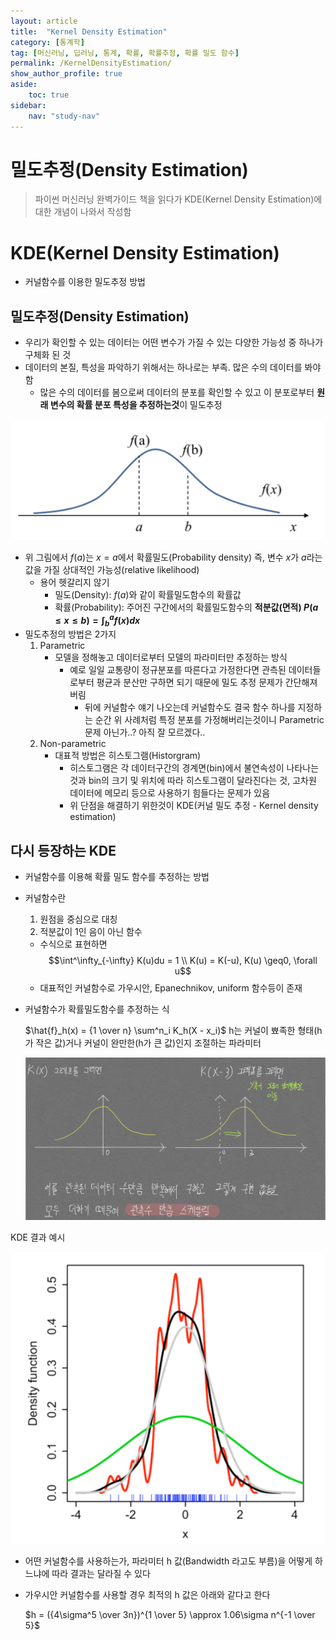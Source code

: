```yaml
---
layout: article
title:  "Kernel Density Estimation"
category: [통계학]
tag: [머신러닝, 딥러닝, 통계, 확률, 확률추정, 확률 밀도 함수]
permalink: /KernelDensityEstimation/
show_author_profile: true
aside:
    toc: true
sidebar:
    nav: "study-nav"
---
```


# 밀도추정(Density Estimation)

> 파이썬 머신러닝 완벽가이드 책을 읽다가 KDE(Kernel Density Estimation)에 대한 개념이 나와서 작성함

# KDE(Kernel Density Estimation)

- 커널함수를 이용한 밀도추정 방법

## 밀도추정(Density Estimation)

- 우리가 확인할 수 있는 데이터는 어떤 변수가 가질 수 있는 다양한 가능성 중 하나가 구체화 된 것
- 데이터의 본질, 특성을 파악하기 위해서는 하나로는 부족. 많은 수의 데이터를 봐야함
    - 많은 수의 데이터를 봄으로써 데이터의 분포를 확인할 수 있고 이 분포로부터 **원래 변수의 확률 분포 특성을 추정하는것**이 밀도추정

![](/images/2022-02-12-01-55-49.png)

- 위 그림에서 $f(a)$는 $x = a$에서 확률밀도(Probability density) 즉, 변수 $x$가 $a$라는 값을 가질 상대적인 가능성(relative likelihood)
    - 용어 헷갈리지 않기 
      - 밀도(Density): $f(a)$와 같이 확률밀도함수의 확률값 
      - 확률(Probability): 주어진 구간에서의 확률밀도함수의 **적분값(면적) $P(a \leq x \leq b) = \int^a_b f(x)dx$**
- 밀도추정의 방법은 2가지
    1. Parametric
        - 모델을 정해놓고 데이터로부터 모델의 파라미터만 추정하는 방식
            - 예로 일일 교통량이 정규분포를 따른다고 가정한다면 관측된 데이터들로부터 평균과 분산만 구하면 되기 때문에 밀도 추정 문제가 간단해져버림
                - 뒤에 커널함수 얘기 나오는데 커널함수도 결국 함수 하나를 지정하는 순간 위 사례처럼 특정 분포를 가정해버리는것이니 Parametric 문제 아닌가..? 아직 잘 모르겠다..
    2. Non-parametric
        - 대표적 방법은 히스토그램(Historgram)
            - 히스토그램은 각 데이터구간의 경계면(bin)에서 불연속성이 나타나는 것과 bin의 크기 및 위치에 따라 히스토그램이 달라진다는 것, 고차원 데이터에 메모리 등으로 사용하기 힘들다는 문제가 있음
            - 위 단점을 해결하기 위한것이 KDE(커널 밀도 추정 - Kernel density estimation)

## 다시 등장하는 KDE

- 커널함수를 이용해 확률 밀도 함수를 추정하는 방법
- 커널함수란
    1. 원점을 중심으로 대칭
    2. 적분값이 1인 음이 아닌 함수
    - 수식으로 표현하면
    $$\int^\infty_{-\infty} K(u)du = 1 \\ K(u) = K(-u), K(u) \geq0, \forall u$$
    - 대표적인 커널함수로 가우시안, Epanechnikov, uniform 함수등이 존재
- 커널함수가 확률밀도함수를 추정하는 식
    
    $\hat{f}_h(x) = {1 \over n} \sum^n_i K_h(X - x_i)$      h는 커널이 뾰족한 형태(h가 작은 값)거나 커널이 완만한(h가 큰 값)인지 조절하는 파라미터
    
    ![](/images/2022-02-12-01-56-04.png)
    

KDE 결과 예시

![](/images/2022-02-12-01-56-26.png)

- 어떤 커널함수를 사용하는가, 파라미터 h 값(Bandwidth 라고도 부름)을 어떻게 하느냐에 따라 결과는 달라질 수 있다
- 가우시안 커널함수를 사용할 경우 최적의 h 값은 아래와 같다고 한다
    
    $h = ({4\sigma^5 \over 3n})^{1 \over 5} \approx 1.06\sigma n^{-1 \over 5}$